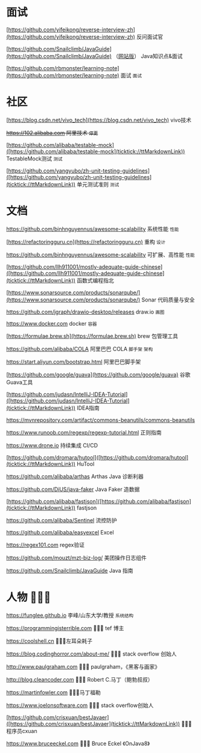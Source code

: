 
# 面试

[https://github.com/yifeikong/reverse-interview-zh](https://github.com/yifeikong/reverse-interview-zh)  反问面试官

[https://github.com/Snailclimb/JavaGuide](https://github.com/Snailclimb/JavaGuide) （[网站版](https://javaguide.cn)） Java知识点&面试

[https://github.com/rbmonster/learning-note](https://github.com/rbmonster/learning-note)  面试  `面试`





# 社区




[https://blog.csdn.net/vivo_tech](https://blog.csdn.net/vivo_tech)  vivo技术


~~https://102.alibaba.com  阿里技术 `停更`~~


[https://github.com/alibaba/testable-mock]([https://github.com/alibaba/testable-mock](ticktick://ttMarkdownLink))  TestableMock测试 `测试`

[https://github.com/yangyubo/zh-unit-testing-guidelines]([https://github.com/yangyubo/zh-unit-testing-guidelines](ticktick://ttMarkdownLink))  单元测试准则 `测试`


# 文档







https://github.com/binhnguyennus/awesome-scalability 系统性能 `性能`

[https://refactoringguru.cn](https://refactoringguru.cn)  重构 `设计`


https://github.com/binhnguyennus/awesome-scalability  可扩展、高性能 `性能`


[https://github.com/llh911001/mostly-adequate-guide-chinese]([https://github.com/llh911001/mostly-adequate-guide-chinese](ticktick://ttMarkdownLink))  函数式编程指北






[https://www.sonarsource.com/products/sonarqube/](https://www.sonarsource.com/products/sonarqube/)  Sonar 代码质量与安全

https://github.com/jgraph/drawio-desktop/releases  draw.io `画图`

https://www.docker.com  docker `容器`




[https://formulae.brew.sh](https://formulae.brew.sh)  brew 包管理工具


https://github.com/alibaba/COLA  阿里巴巴 COLA  `脚手架` `架构`

https://start.aliyun.com/bootstrap.html  阿里巴巴脚手架



[https://github.com/google/guava](https://github.com/google/guava)  谷歌Guava工具


[https://github.com/judasn/IntelliJ-IDEA-Tutorial]([https://github.com/judasn/IntelliJ-IDEA-Tutorial](ticktick://ttMarkdownLink)) IDEA指南


[https://mvnrepository.com/artifact/commons-beanutils/commons-beanutils ](https://mvnrepository.com/artifact/commons-beanutils/commons-beanutils)

https://www.runoob.com/regexp/regexp-tutorial.html  正则指南


https://www.drone.io  持续集成 CI/CD

[https://github.com/dromara/hutool]([https://github.com/dromara/hutool](ticktick://ttMarkdownLink))  HuTool

https://github.com/alibaba/arthas  Arthas Java 诊断利器

https://github.com/DiUS/java-faker  Java Faker 造数据

[https://github.com/alibaba/fastjson]([https://github.com/alibaba/fastjson](ticktick://ttMarkdownLink))  fastjson

https://github.com/alibaba/Sentinel  流控防护

https://github.com/alibaba/easyexcel  Excel

https://regex101.com  regex验证





https://github.com/mouzt/mzt-biz-log/  美团操作日志组件










https://github.com/Snailclimb/JavaGuide  Java 指南





# 人物 👨🏻‍💻

https://funglee.github.io 李峰/山东大学/教授 `系统结构`

https://programmingisterrible.com  👨🏻‍💻 tef 博主

https://coolshell.cn  👨🏻‍💻左耳朵耗子

https://blog.codinghorror.com/about-me/ 👨🏻‍💻 stack overflow 创始人

http://www.paulgraham.com  👨🏻‍💻 paulgraham，《黑客与画家》

http://blog.cleancoder.com  👨🏻‍💻 Robert C.马丁（鲍勃叔叔）

https://martinfowler.com 👨🏻‍💻马丁福勒

https://www.joelonsoftware.com 👨🏻‍💻 stack overflow创始人

[https://github.com/crisxuan/bestJavaer]([https://github.com/crisxuan/bestJavaer](ticktick://ttMarkdownLink))  👨🏻‍💻程序员cxuan

https://www.bruceeckel.com  👨🏻‍💻 Bruce Eckel 《OnJava8》